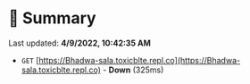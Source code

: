 # 📖 Summary
Last updated: **4/9/2022, 10:42:35 AM**

- `GET` [https://Bhadwa-sala.toxicblte.repl.co](https://Bhadwa-sala.toxicblte.repl.co) - **Down** (325ms)
